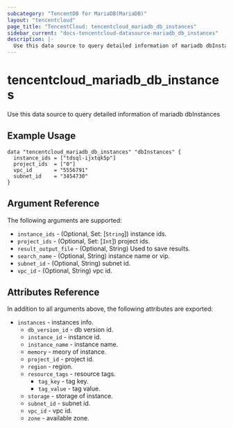```yaml
---
subcategory: "TencentDB for MariaDB(MariaDB)"
layout: "tencentcloud"
page_title: "TencentCloud: tencentcloud_mariadb_db_instances"
sidebar_current: "docs-tencentcloud-datasource-mariadb_db_instances"
description: |-
  Use this data source to query detailed information of mariadb dbInstances
---
```


# tencentcloud_mariadb_db_instances

Use this data source to query detailed information of mariadb dbInstances

## Example Usage

```hcl
data "tencentcloud_mariadb_db_instances" "dbInstances" {
  instance_ids = ["tdsql-ijxtqk5p"]
  project_ids  = ["0"]
  vpc_id       = "5556791"
  subnet_id    = "3454730"
}
```

## Argument Reference

The following arguments are supported:

* `instance_ids` - (Optional, Set: [`String`]) instance ids.
* `project_ids` - (Optional, Set: [`Int`]) project ids.
* `result_output_file` - (Optional, String) Used to save results.
* `search_name` - (Optional, String) instance name or vip.
* `subnet_id` - (Optional, String) subnet id.
* `vpc_id` - (Optional, String) vpc id.

## Attributes Reference

In addition to all arguments above, the following attributes are exported:

* `instances` - instances info.
  * `db_version_id` - db version id.
  * `instance_id` - instance id.
  * `instance_name` - instance name.
  * `memory` - meory of instance.
  * `project_id` - project id.
  * `region` - region.
  * `resource_tags` - resource tags.
    * `tag_key` - tag key.
    * `tag_value` - tag value.
  * `storage` - storage of instance.
  * `subnet_id` - subnet id.
  * `vpc_id` - vpc id.
  * `zone` - available zone.


